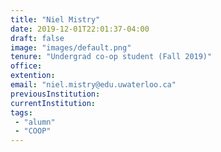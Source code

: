```yaml
---
title: "Niel Mistry"
date: 2019-12-01T22:01:37-04:00
draft: false
image: "images/default.png"
tenure: "Undergrad co-op student (Fall 2019)"
office:
extention:
email: "niel.mistry@edu.uwaterloo.ca"
previousInstitution: 
currentInstitution: 
tags: 
 - "alumn"
 - "COOP"
---
```

